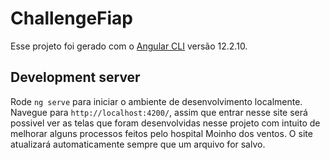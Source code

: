 # ChallengeFiap

Esse projeto foi gerado com o [Angular CLI](https://github.com/angular/angular-cli) versão 12.2.10.

## Development server

Rode `ng serve` para iniciar o ambiente de desenvolvimento localmente. Navegue para `http://localhost:4200/`, assim que entrar nesse site será possivel ver as telas que foram desenvolvidas nesse projeto com intuito de melhorar alguns processos feitos pelo hospital Moinho dos ventos. O site atualizará automaticamente sempre que um arquivo for salvo.



